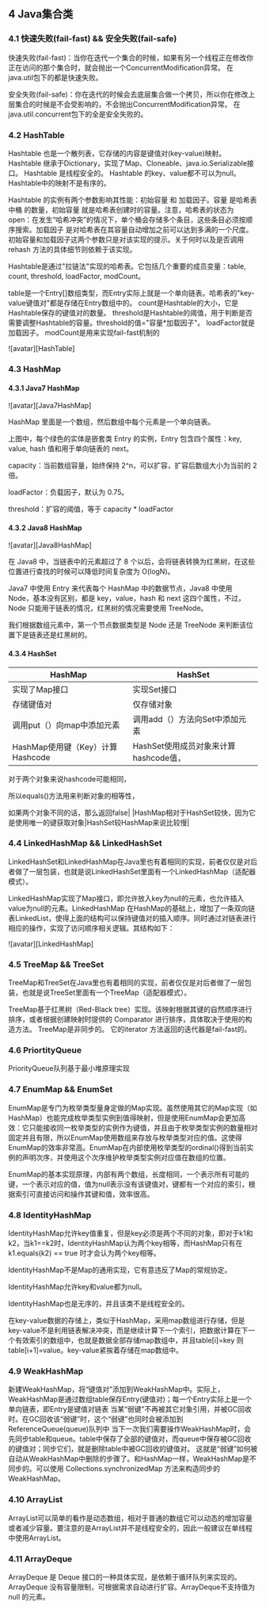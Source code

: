 ## 4 Java集合类

### 4.1 快速失败(fail-fast) && 安全失败(fail-safe)

快速失败(fail-fast)：当你在迭代一个集合的时候，如果有另一个线程正在修改你正在访问的那个集合时，就会抛出一个ConcurrentModification异常。
在java.util包下的都是快速失败。

安全失败(fail-safe)：你在迭代的时候会去底层集合做一个拷贝，所以你在修改上层集合的时候是不会受影响的，不会抛出ConcurrentModification异常。
在java.util.concurrent包下的全是安全失败的。

### 4.2 HashTable

Hashtable 也是一个散列表，它存储的内容是键值对(key-value)映射。
Hashtable 继承于Dictionary，实现了Map、Cloneable、java.io.Serializable接口。
Hashtable 是线程安全的。
Hashtable 的key、value都不可以为null。
Hashtable中的映射不是有序的。

Hashtable 的实例有两个参数影响其性能：初始容量 和 加载因子。容量 是哈希表中桶 的数量，初始容量 就是哈希表创建时的容量。注意，哈希表的状态为 open：在发生“哈希冲突”的情况下，单个桶会存储多个条目，这些条目必须按顺序搜索。加载因子 是对哈希表在其容量自动增加之前可以达到多满的一个尺度。初始容量和加载因子这两个参数只是对该实现的提示。关于何时以及是否调用 rehash 方法的具体细节则依赖于该实现。

Hashtable是通过"拉链法"实现的哈希表。它包括几个重要的成员变量：table, count, threshold, loadFactor, modCount。

table是一个Entry[]数组类型，而Entry实际上就是一个单向链表。哈希表的"key-value键值对"都是存储在Entry数组中的。
count是Hashtable的大小，它是Hashtable保存的键值对的数量。
threshold是Hashtable的阈值，用于判断是否需要调整Hashtable的容量。threshold的值="容量*加载因子"。
loadFactor就是加载因子。
modCount是用来实现fail-fast机制的

![avatar][HashTable]

### 4.3 HashMap

#### 4.3.1 Java7 HashMap

![avatar][Java7HashMap]

HashMap 里面是一个数组，然后数组中每个元素是一个单向链表。

上图中，每个绿色的实体是嵌套类 Entry 的实例，Entry 包含四个属性：key, value, hash 值和用于单向链表的 next。

capacity：当前数组容量，始终保持 2^n，可以扩容，扩容后数组大小为当前的 2 倍。

loadFactor：负载因子，默认为 0.75。

threshold：扩容的阈值，等于 capacity * loadFactor

#### 4.3.2 Java8 HashMap

![avatar][Java8HashMap]

在 Java8 中，当链表中的元素超过了 8 个以后，会将链表转换为红黑树，在这些位置进行查找的时候可以降低时间复杂度为 O(logN)。

Java7 中使用 Entry 来代表每个 HashMap 中的数据节点，Java8 中使用 Node，基本没有区别，都是 key，value，hash 和 next 这四个属性，不过，Node 只能用于链表的情况，红黑树的情况需要使用 TreeNode。

我们根据数组元素中，第一个节点数据类型是 Node 还是 TreeNode 来判断该位置下是链表还是红黑树的。

#### 4.3.4 HashSet

|HashMap|HashSet|
|--|--|
|实现了Map接口|实现Set接口|
|存储键值对|仅存储对象|
|调用put（）向map中添加元素|调用add（）方法向Set中添加元素|
|HashMap使用键（Key）计算Hashcode|HashSet使用成员对象来计算hashcode值，

对于两个对象来说hashcode可能相同，

所以equals()方法用来判断对象的相等性，

如果两个对象不同的话，那么返回false|
|HashMap相对于HashSet较快，因为它是使用唯一的键获取对象|HashSet较HashMap来说比较慢|

### 4.4 LinkedHashMap && LinkedHashSet

LinkedHashSet和LinkedHashMap在Java里也有着相同的实现，前者仅仅是对后者做了一层包装，也就是说LinkedHashSet里面有一个LinkedHashMap（适配器模式）。

LinkedHashMap实现了Map接口，即允许放入key为null的元素，也允许插入value为null的元素。LinkedHashMap 在HashMap的基础上，增加了一条双向链表LinkedList，使得上面的结构可以保持键值对的插入顺序。同时通过对链表进行相应的操作，实现了访问顺序相关逻辑。其结构如下：

![avatar][LinkedHashMap]

### 4.5 TreeMap && TreeSet

TreeMap和TreeSet在Java里也有着相同的实现，前者仅仅是对后者做了一层包装，也就是说TreeSet里面有一个TreeMap（适配器模式）。

TreeMap基于红黑树（Red-Black tree）实现。该映射根据其键的自然顺序进行排序，或者根据创建映射时提供的 Comparator 进行排序，具体取决于使用的构造方法。
TreeMap是非同步的。 它的iterator 方法返回的迭代器是fail-fast的。

### 4.6 PriortityQueue

PriorityQueue队列基于最小堆原理实现

### 4.7 EnumMap && EnumSet

EnumMap是专门为枚举类型量身定做的Map实现。虽然使用其它的Map实现（如HashMap）也能完成枚举类型实例到值得映射，但是使用EnumMap会更加高效：它只能接收同一枚举类型的实例作为键值，并且由于枚举类型实例的数量相对固定并且有限，所以EnumMap使用数组来存放与枚举类型对应的值。这使得EnumMap的效率非常高。EnumMap在内部使用枚举类型的ordinal()得到当前实例的声明次序，并使用这个次序维护枚举类型实例对应值在数组的位置。

EnumMap的基本实现原理，内部有两个数组，长度相同，一个表示所有可能的键，一个表示对应的值，值为null表示没有该键值对，键都有一个对应的索引，根据索引可直接访问和操作其键和值，效率很高。

### 4.8 IdentityHashMap

IdentityHashMap允许key值重复，但是key必须是两个不同的对象，即对于k1和k2，当k1==k2时，IdentityHashMap认为两个key相等，而HashMap只有在k1.equals(k2) == true 时才会认为两个key相等。

IdentityHashMap不是Map的通用实现，它有意违反了Map的常规协定。

IdentityHashMap允许key和value都为null。

IdentityHashMap也是无序的，并且该类不是线程安全的。

在key-value数据的存储上，类似于HashMap，采用map数组进行存储，但是key-value不是利用链表解决冲突，而是继续计算下一个索引，把数据计算在下一个有效索引的数组中，也就是数据全部存储map数组中，并且table[i]=key 则table[i+1]=value。key-value紧挨着存储在map数组中。

### 4.9 WeakHashMap

新建WeakHashMap，将“键值对”添加到WeakHashMap中。实际上，WeakHashMap是通过数组table保存Entry(键值对)；每一个Entry实际上是一个单向链表，即Entry是键值对链表
当某“弱键”不再被其它对象引用，并被GC回收时。在GC回收该“弱键”时，这个“弱键”也同时会被添加到ReferenceQueue(queue)队列中
当下一次我们需要操作WeakHashMap时，会先同步table和queue。table中保存了全部的键值对，而queue中保存被GC回收的键值对；同步它们，就是删除table中被GC回收的键值对。
这就是“弱键”如何被自动从WeakHashMap中删除的步骤了。和HashMap一样，WeakHashMap是不同步的。可以使用 Collections.synchronizedMap 方法来构造同步的 WeakHashMap。

### 4.10 ArrayList

ArrayList可以简单的看作是动态数组，相对于普通的数组它可以动态的增加容量或者减少容量。要注意的是ArrayList并不是线程安全的，因此一般建议在单线程中使用ArrayList。

### 4.11 ArrayDeque

ArrayDeque 是 Deque 接口的一种具体实现，是依赖于循环队列来实现的。ArrayDeque 没有容量限制，可根据需求自动进行扩容。ArrayDeque不支持值为 null 的元素。
